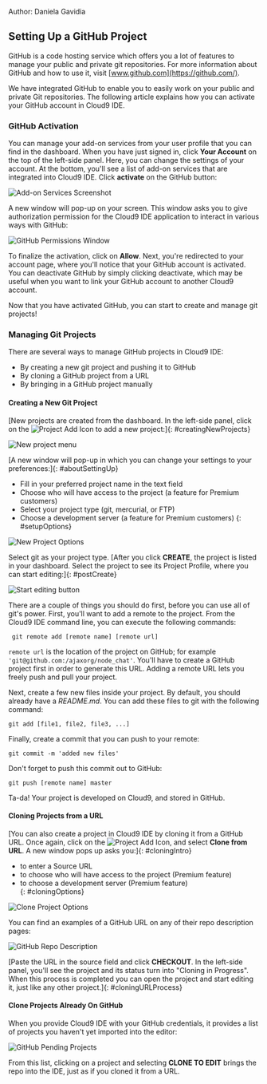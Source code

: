 Author: Daniela Gavidia

## Setting Up a GitHub Project

GitHub is a code hosting service which offers you a lot of features to manage your public and private git repositories. For more information about GitHub and how to use it, visit [www.github.com](https://github.com/).

We have integrated GitHub to enable you to easily work on your public and private Git repositories. The following article explains how you can activate your GitHub account in Cloud9 IDE.

### GitHub Activation

You can manage your add-on services from your user profile that you can find in the dashboard. When you have just signed in, click **Your Account** on the top of the left-side panel. Here, you can change the settings of your account. At the bottom, you'll see a list of add-on services that are integrated into Cloud9 IDE. Click **activate** on the GitHub button:

![Add-on Services Screenshot](./images/addonServices.png)

A new window will pop-up on your screen. This window asks you to give authorization permission for the Cloud9 IDE application to interact in various ways with GitHub:

![GitHub Permissions Window](./images/githubAuthorization.png)

To finalize the activation, click on **Allow**. Next, you're redirected to your account page, where you'll notice that your GitHub account is activated. You can deactivate GitHub by simply clicking deactivate, which may be useful when you want to link your GitHub account to another Cloud9 account.

Now that you have activated GitHub, you can start to create and manage git projects!

### Managing Git Projects

There are several ways to manage GitHub projects in Cloud9 IDE:

* By creating a new git project and pushing it to GitHub
* By cloning a GitHub project from a URL
* By bringing in a GitHub project manually

#### Creating a New Git Project

[New projects are created from the dashboard. In the left-side panel, click on the ![Project Add Icon](./icons/projectPlusIcon.png) to add a new project:]{: #creatingNewProjects}

![New project menu](./images/newProject.png)

[A new window will pop-up in which you can change your settings to your preferences:]{: #aboutSettingUp}

* Fill in your preferred project name in the text field
* Choose who will have access to the project (a feature for Premium customers)
* Select your project type (git, mercurial, or FTP)
* Choose a development server (a feature for Premium customers)
{: #setupOptions}

![New Project Options](./images/createNewProjectOptions.png)

Select git as your project type. [After you click **CREATE**, the project is listed in your dashboard. Select the project to see its Project Profile, where you can start editing:]{: #postCreate}

![Start editing button](./icons/startEditing.png)

There are a couple of things you should do first, before you can use all of git's power. First, you'll want to add a remote to the project. From the Cloud9 IDE command line, you can execute the following commands: 

     git remote add [remote name] [remote url]

`remote url` is the location of the project on GitHub; for example `'git@github.com:/ajaxorg/node_chat'`. You'll have to create a GitHub project first in order to generate this URL. Adding a remote URL lets you freely push and pull your project.

Next, create a few new files inside your project. By default, you should already have a _README.md_. You can add these files to git with the following command:

    git add [file1, file2, file3, ...]

Finally, create a commit that you can push to your remote:

    git commit -m 'added new files'
   
Don't forget to push this commit out to GitHub: 

    git push [remote name] master

Ta-da! Your project is developed on Cloud9, and stored in GitHub.

#### Cloning Projects from a URL

[You can also create a project in Cloud9 IDE by cloning it from a GitHub URL. Once again, click on the ![Project Add Icon](./icons/projectPlusIcon.png), and select **Clone from URL**. A new window pops up asks you:]{: #cloningIntro}

* to enter a Source URL
* to choose who will have access to the project (Premium feature)  
* to choose a development server (Premium feature)  
{: #cloningOptions}

![Clone Project Options](./images/cloneProjectOptions.png)

You can find an examples of a GitHub URL on any of their repo description pages:

![GitHub Repo Description](./images/githubProjectURL.png)

[Paste the URL in the source field and click **CHECKOUT**. In the left-side panel, you'll see the project and its status turn into "Cloning in Progress". When this process is completed you can open the project and start editing it, just like any other project.]{: #cloningURLProcess}

#### Clone Projects Already On GitHub

When you provide Cloud9 IDE with your GitHub credentials, it provides a list of projects you haven't yet imported into the editor:

![GitHub Pending Projects](./images/githubPendingProjects.png)

From this list, clicking on a project and selecting **CLONE TO EDIT** brings the repo into the IDE, just as if you cloned it from a URL.